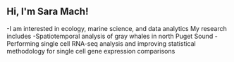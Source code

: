 ## Hi, I'm Sara Mach!
-I am interested in ecology, marine science, and data analytics
My research includes 
-Spatiotemporal analysis of gray whales in north Puget Sound
-Performing single cell RNA-seq analysis and improving statistical methodology for 
single cell gene expression comparisons

<!--
**sara-mach/sara-mach** is a ✨ _special_ ✨ repository because its `README.md` (this file) appears on your GitHub profile.

Here are some ideas to get you started:

- 🔭 I’m currently working on ...
- 🌱 I’m currently learning ...
- 👯 I’m looking to collaborate on ...
- 🤔 I’m looking for help with ...
- 💬 Ask me about ...
- 📫 How to reach me: ...
- 😄 Pronouns: ...
- ⚡ Fun fact: ...
-->
